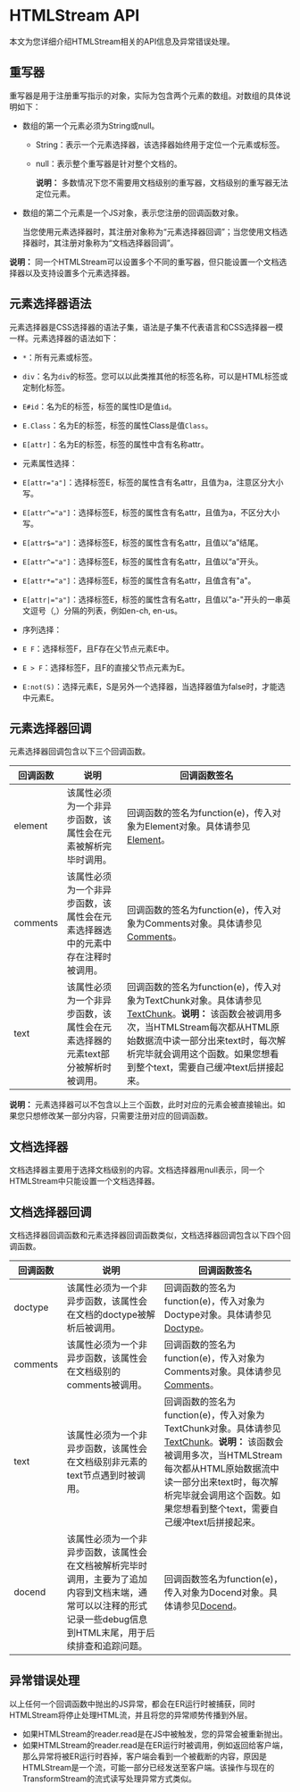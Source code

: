# HTMLStream API

本文为您详细介绍HTMLStream相关的API信息及异常错误处理。

## 重写器

重写器是用于注册重写指示的对象，实际为包含两个元素的数组。对数组的具体说明如下：

-   数组的第一个元素必须为String或null。
    -   String：表示一个元素选择器，该选择器始终用于定位一个元素或标签。
    -   null：表示整个重写器是针对整个文档的。

        **说明：** 多数情况下您不需要用文档级别的重写器，文档级别的重写器无法定位元素。

-   数组的第二个元素是一个JS对象，表示您注册的回调函数对象。

    当您使用元素选择器时，其注册对象称为“元素选择器回调”；当您使用文档选择器时，其注册对象称为“文档选择器回调”。


**说明：** 同一个HTMLStream可以设置多个不同的重写器，但只能设置一个文档选择器以及支持设置多个元素选择器。

## 元素选择器语法

元素选择器是CSS选择器的语法子集，语法是子集不代表语言和CSS选择器一模一样。元素选择器的语法如下：

-   `*`：所有元素或标签。
-   `div`：名为`div`的标签。您可以以此类推其他的标签名称，可以是HTML标签或定制化标签。
-   `E#id`：名为E的标签，标签的属性ID是值`id`。
-   `E.Class`：名为E的标签，标签的属性Class是值`Class`。
-   `E[attr]`：名为E的标签，标签的属性中含有名称attr。
-   元素属性选择：

-   `E[attr="a"]`：选择标签E，标签的属性含有名attr，且值为a，注意区分大小写。
-   `E[attr^="a"]`：选择标签E，标签的属性含有名attr，且值为a，不区分大小写。
-   `E[attr$="a"]`：选择标签E，标签的属性含有名attr，且值以“a”结尾。
-   `E[attr^="a"]`：选择标签E，标签的属性含有名attr，且值以“a”开头。
-   `E[attr*="a"]`：选择标签E，标签的属性含有名attr，且值含有"a"。
-   `E[attr|="a"]`：选择标签E，标签的属性含有名attr，且值以"a-"开头的一串英文逗号（,）分隔的列表，例如en-ch, en-us。
-   序列选择：

-   `E F`：选择标签F，且F存在父节点元素E中。
-   `E > F`：选择标签F，且F的直接父节点元素为E。
-   `E:not(S)`：选择元素E，S是另外一个选择器，当选择器值为false时，才能选中元素E。

## 元素选择器回调

元素选择器回调包含以下三个回调函数。

|回调函数|说明|回调函数签名|
|----|--|------|
|element|该属性必须为一个非异步函数，该属性会在元素被解析完毕时调用。|回调函数的签名为function\(e\)，传入对象为Element对象。具体请参见[Element]()。|
|comments|该属性必须为一个非异步函数，该属性会在元素选择器选中的元素中存在注释时被调用。|回调函数的签名为function\(e\)，传入对象为Comments对象。具体请参见[Comments]()。|
|text|该属性必须为一个非异步函数，该属性会在元素选择器的元素text部分被解析时被调用。|回调函数的签名为function\(e\)，传入对象为TextChunk对象。具体请参见[TextChunk]()。**说明：** 该函数会被调用多次，当HTMLStream每次都从HTML原始数据流中读一部分出来text时，每次解析完毕就会调用这个函数。如果您想看到整个text，需要自己缓冲text后拼接起来。 |

**说明：** 元素选择器可以不包含以上三个函数，此时对应的元素会被直接输出。如果您只想修改某一部分内容，只需要注册对应的回调函数。

## 文档选择器

文档选择器主要用于选择文档级别的内容。文档选择器用null表示，同一个HTMLStream中只能设置一个文档选择器。

## 文档选择器回调

文档选择器回调函数和元素选择器回调函数类似，文档选择器回调包含以下四个回调函数。

|回调函数|说明|回调函数签名|
|----|--|------|
|doctype|该属性必须为一个非异步函数，该属性会在文档的doctype被解析后被调用。|回调函数的签名为function\(e\)，传入对象为Doctype对象。具体请参见[Doctype]()。|
|comments|该属性必须为一个非异步函数，该属性会在文档级别的comments被调用。|回调函数的签名为function\(e\)，传入对象为Comments对象。具体请参见[Comments]()。|
|text|该属性必须为一个非异步函数，该属性会在文档级别非元素的text节点遇到时被调用。|回调函数的签名为function\(e\)，传入对象为TextChunk对象。具体请参见[TextChunk]()。**说明：** 该函数会被调用多次，当HTMLStream每次都从HTML原始数据流中读一部分出来text时，每次解析完毕就会调用这个函数。如果您想看到整个text，需要自己缓冲text后拼接起来。 |
|docend|该属性必须为一个非异步函数，该属性会在文档被解析完毕时调用，主要为了追加内容到文档末端，通常可以以注释的形式记录一些debug信息到HTML末尾，用于后续排查和追踪问题。|回调函数签名为function\(e\)，传入对象为Docend对象。具体请参见[Docend]()。|

## 异常错误处理

以上任何一个回调函数中抛出的JS异常，都会在ER运行时被捕获，同时HTMLStream将停止处理HTML流，并且将您的异常顺势传播到外层。

-   如果HTMLStream的reader.read是在JS中被触发，您的异常会被重新抛出。
-   如果HTMLStream的reader.read是在ER运行时被调用，例如返回给客户端，那么异常将被ER运行时吞掉，客户端会看到一个被截断的内容，原因是HTMLStream是一个流，可能一部分已经发送至客户端。该操作与现在的TransformStream的流式读写处理异常方式类似。


